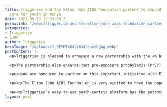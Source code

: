```yaml
---
title: Triggerise and the Elton John AIDS Foundation partner to expand mental health
  care for youth in Kenya
date: 2022-05-19 12:33:00 Z
permalink: "/news/triggerise-and-the-elton-john-aids-foundation-partner-to-expand-mental-health-care-for-youth-in-kenya"
categories:
- Triggerise
- EJAF
author: Triggerise
heroImage: "/uploads/1_3EYRTxK4siKvQlcuxzbgAg.webp"
postContent: |-
  <p>Triggerise is pleased to announce a new partnership with the <a href="https://www.eltonjohnaidsfoundation.org/" target="_blank">Elton John AIDS Foundation </a>(EJAF) to empower young people in Kenya to take control of their mental and physical health on their own terms. The $1 million grant from EJAF will ensure all Triggerise-associated clinics in Mombasa, Kenya provide mental health screening and services (ranging from individual and group counselling to trauma-based care) over the next three years. These crucial mental health offerings will be fully integrated with Triggerise’s pre-existing sexual and reproductive health (SRH) services for young people between the ages of 15 and 24.</p>

  <p>The partnership also ensures that pre-exposure prophylaxis (PrEP) and antiretroviral therapy (ART) are part of Triggerise’s established offerings in Mombasa, as seamless access to SRH is crucial for this age group. Triggerise will, for the first time, work across both an existing private sector network of clinics and expand its platform coverage to include public sector clinics providing HIV services. Members will then be enrolled onto Triggerise’s mobile-powered platform, connecting them to appropriate services at no cost. The platform will anonymously track their HIV care journey with the goal of keeping them on treatment and accessing services. The Triggerise platform also allows for feedback on service experience so improvements can be made to meet young people’s ever-evolving needs.</p>

  <p><q>We are honoured to partner on this important initiative with Elton John AIDS Foundation,</q> said Richard Matikanya, Chief Operating Officer of Triggerise. <q>The timing of this investment is particularly exciting, as the growing mental health burden among young people in their diversity — particularly those living with HIV — has largely been overlooked. Our partnership will allow us to contribute to the evidence base on how to ensure that young people have access to mental health services that respond to their needs on their terms.</q></p>

  <p><q>The Elton John AIDS Foundation is very excited to have the opportunity to partner with the innovative team at Triggerise to expand its existing programme for young people to include services to support their mental health,” said Anne Aslett, Chief Executive Officer of the Elton John AIDS Foundation. “We know that mental health and physical health are syndemic and therefore critical to address simultaneously.</q></p>

  <p><q>Triggerise’s easy-to-use youth-centric platform has the potential to reach underserved, and often discriminated against young people, many of whom are LGBTQ+,</q> Dr. Lindsay Hayden, who leads the Young People portfolio at the Elton John AIDS Foundation. <q>We’re eager to empower them with the information, support, and services they need to live holistically healthy lives.</q></p>
layout: post
---
```


